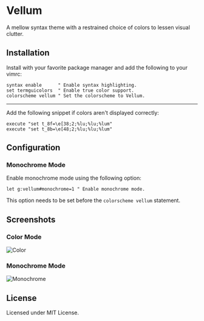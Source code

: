 # Vellum

A mellow syntax theme with a restrained choice of colors to lessen visual
clutter.

## Installation

Install with your favorite package manager and add the following to your vimrc:

```
syntax enable      " Enable syntax highlighting.
set termguicolors  " Enable true color support.
colorscheme vellum " Set the colorscheme to Vellum.
```

--- 

Add the following snippet if colors aren't displayed correctly:

```
execute "set t_8f=\e[38;2;%lu;%lu;%lum"
execute "set t_8b=\e[48;2;%lu;%lu;%lum"
```

## Configuration

### Monochrome Mode

Enable monochrome mode using the following option:

```
let g:vellum#monochrome=1 " Enable monochrome mode.
```

This option needs to be set before the `colorscheme vellum` statement.

## Screenshots

### Color Mode

![Color](https://i.imgur.com/eBMChzr.png)

### Monochrome Mode

![Monochrome](https://i.imgur.com/MFRNdiB.png)

## License

Licensed under MIT License.
